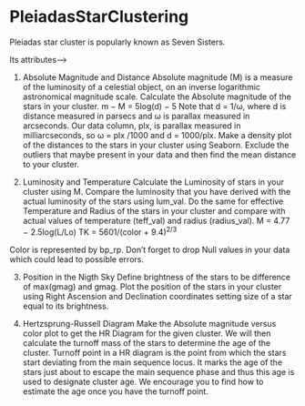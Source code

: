 # PleiadasStarClustering
Pleiadas star cluster is popularly known as Seven Sisters. 

Its attributes-->

1. Absolute Magnitude and Distance
Absolute magnitude (M) is a measure of the luminosity of a celestial object, on an inverse logarithmic astronomical magnitude scale. Calculate the Absolute magnitude of the stars in your cluster.
m − M = 5log(d) − 5
Note that d = 1/ω, where d is distance measured in parsecs and ω is parallax measured in arcseconds. Our data column, plx, is parallax measured in milliarcseconds, so ω = plx /1000 and d = 1000/plx. Make a density plot of the distances to the stars in your cluster using Seaborn. Exclude the outliers that maybe present in your data and then find the mean distance to your cluster.

2. Luminosity and Temperature
Calculate the Luminosity of stars in your cluster using M. Compare the luminosity that you have derived with the actual luminosity of the stars using lum_val. Do the same for effective Temperature and Radius of the stars in your cluster and compare with actual values of temperature (teff_val) and radius (radius_val).
M = 4.77 − 2.5log(L/Lo)
TK = 5601/(color + 9.4)<sup>2/3</sup>

Color is represented by bp_rp. Don’t forget to drop Null values in your data which could lead to possible errors.

3. Position in the Nigth Sky
Define brightness of the stars to be difference of max(gmag) and gmag.
Plot the position of the stars in your cluster using Right Ascension and Declination coordinates setting size of a star equal to its brightness.

4. Hertzsprung-Russell Diagram
Make the Absolute magnitude versus color plot to get the HR Diagram for the given cluster. We will then calculate the turnoff mass of the stars to determine the age of the cluster. Turnoff point in a HR diagram is the point from which the stars start deviating from the main sequence locus. It marks the age of the stars just about to escape the main sequence phase and thus this age is used to designate cluster age. We encourage you to find how to estimate the age once you have the turnoff point.
